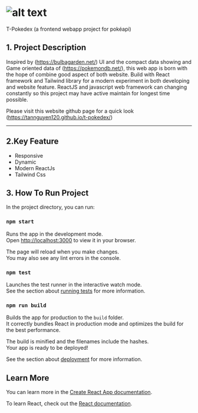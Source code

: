 # ![alt text](https://github.com/TanNguyen120/t-pokedex/blob/main/publi/pokeWebIcon.webpc?raw=true)
 T-Pokedex (a frontend webapp project for pokéapi)

## 1. Project Description

Inspired by (https://bulbagarden.net/) UI and the compact data showing and Game oriented data of (https://pokemondb.net/), this web app is born with the hope of combine good aspect of both website. Build with React framework and Tailwind library for a modern experiment in both developing and website feature. ReactJS and javascript web framework can changing constantly so this project may have active maintain for longest time possible.

Please visit this website github page for a quick look (https://tannguyen120.github.io/t-pokedex/)

---

## 2.Key Feature

- Responsive
- Dynamic
- Modern ReactJs
- Tailwind Css

## 3. How To Run Project

In the project directory, you can run:

### `npm start`

Runs the app in the development mode.\
Open [http://localhost:3000](http://localhost:3000) to view it in your browser.

The page will reload when you make changes.\
You may also see any lint errors in the console.

### `npm test`

Launches the test runner in the interactive watch mode.\
See the section about [running tests](https://facebook.github.io/create-react-app/docs/running-tests) for more information.

### `npm run build`

Builds the app for production to the `build` folder.\
It correctly bundles React in production mode and optimizes the build for the best performance.

The build is minified and the filenames include the hashes.\
Your app is ready to be deployed!

See the section about [deployment](https://facebook.github.io/create-react-app/docs/deployment) for more information.

## Learn More

You can learn more in the [Create React App documentation](https://facebook.github.io/create-react-app/docs/getting-started).

To learn React, check out the [React documentation](https://reactjs.org/).
